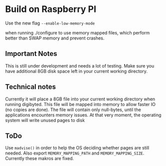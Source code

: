 Build on Raspberry PI
=====================

Use the new flag ```--enable-low-memory-mode```

when running ./configure to use memory mapped files, which perform better than SWAP memory and prevent crashes.


Important Notes
---------------

This is still under development and needs a lot of testing. Make sure you have additional 8GB disk space left in your current working directory.



Technical notes
---------------

Currently it will place a 8GB file into your current working directory when running digibyted. 
This file will be mapped into memory to allow faster IO (no copies are done).
The file will contain only null-bytes, until the applications encounters memory issues. At that very moment, the operating system will write unused pages to disk


ToDo
----

Use ```madvise()``` in order to help the OS deciding whether pages are still needed.
Also export ```MEMORY_MAPPING_PATH``` and ```MEMORY_MAPPING_SIZE```. Currently these makros are fixed.


